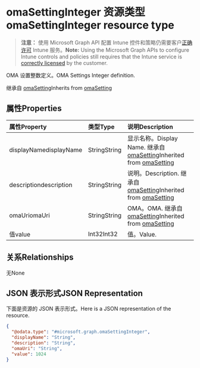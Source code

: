 # <a name="omasettinginteger-resource-type"></a><span data-ttu-id="61da3-101">omaSettingInteger 资源类型</span><span class="sxs-lookup"><span data-stu-id="61da3-101">omaSettingInteger resource type</span></span>

> <span data-ttu-id="61da3-102">**注意：** 使用 Microsoft Graph API 配置 Intune 控件和策略仍需要客户[正确许可](https://go.microsoft.com/fwlink/?linkid=839381) Intune 服务。</span><span class="sxs-lookup"><span data-stu-id="61da3-102">**Note:** Using the Microsoft Graph APIs to configure Intune controls and policies still requires that the Intune service is [correctly licensed](https://go.microsoft.com/fwlink/?linkid=839381) by the customer.</span></span>

<span data-ttu-id="61da3-103">OMA 设置整数定义。</span><span class="sxs-lookup"><span data-stu-id="61da3-103">OMA Settings Integer definition.</span></span>

<span data-ttu-id="61da3-104">继承自 [omaSetting](../resources/intune_deviceconfig_omasetting.md)</span><span class="sxs-lookup"><span data-stu-id="61da3-104">Inherits from [omaSetting](../resources/intune_deviceconfig_omasetting.md)</span></span>

## <a name="properties"></a><span data-ttu-id="61da3-105">属性</span><span class="sxs-lookup"><span data-stu-id="61da3-105">Properties</span></span>
|<span data-ttu-id="61da3-106">属性</span><span class="sxs-lookup"><span data-stu-id="61da3-106">Property</span></span>|<span data-ttu-id="61da3-107">类型</span><span class="sxs-lookup"><span data-stu-id="61da3-107">Type</span></span>|<span data-ttu-id="61da3-108">说明</span><span class="sxs-lookup"><span data-stu-id="61da3-108">Description</span></span>|
|:---|:---|:---|
|<span data-ttu-id="61da3-109">displayName</span><span class="sxs-lookup"><span data-stu-id="61da3-109">displayName</span></span>|<span data-ttu-id="61da3-110">String</span><span class="sxs-lookup"><span data-stu-id="61da3-110">String</span></span>|<span data-ttu-id="61da3-111">显示名称。</span><span class="sxs-lookup"><span data-stu-id="61da3-111">Display Name.</span></span> <span data-ttu-id="61da3-112">继承自 [omaSetting](../resources/intune_deviceconfig_omasetting.md)</span><span class="sxs-lookup"><span data-stu-id="61da3-112">Inherited from [omaSetting](../resources/intune_deviceconfig_omasetting.md)</span></span>|
|<span data-ttu-id="61da3-113">description</span><span class="sxs-lookup"><span data-stu-id="61da3-113">description</span></span>|<span data-ttu-id="61da3-114">String</span><span class="sxs-lookup"><span data-stu-id="61da3-114">String</span></span>|<span data-ttu-id="61da3-115">说明。</span><span class="sxs-lookup"><span data-stu-id="61da3-115">Description.</span></span> <span data-ttu-id="61da3-116">继承自 [omaSetting](../resources/intune_deviceconfig_omasetting.md)</span><span class="sxs-lookup"><span data-stu-id="61da3-116">Inherited from [omaSetting](../resources/intune_deviceconfig_omasetting.md)</span></span>|
|<span data-ttu-id="61da3-117">omaUri</span><span class="sxs-lookup"><span data-stu-id="61da3-117">omaUri</span></span>|<span data-ttu-id="61da3-118">String</span><span class="sxs-lookup"><span data-stu-id="61da3-118">String</span></span>|<span data-ttu-id="61da3-119">OMA。</span><span class="sxs-lookup"><span data-stu-id="61da3-119">OMA.</span></span> <span data-ttu-id="61da3-120">继承自 [omaSetting](../resources/intune_deviceconfig_omasetting.md)</span><span class="sxs-lookup"><span data-stu-id="61da3-120">Inherited from [omaSetting](../resources/intune_deviceconfig_omasetting.md)</span></span>|
|<span data-ttu-id="61da3-121">值</span><span class="sxs-lookup"><span data-stu-id="61da3-121">value</span></span>|<span data-ttu-id="61da3-122">Int32</span><span class="sxs-lookup"><span data-stu-id="61da3-122">Int32</span></span>|<span data-ttu-id="61da3-123">值。</span><span class="sxs-lookup"><span data-stu-id="61da3-123">Value.</span></span>|

## <a name="relationships"></a><span data-ttu-id="61da3-124">关系</span><span class="sxs-lookup"><span data-stu-id="61da3-124">Relationships</span></span>
<span data-ttu-id="61da3-125">无</span><span class="sxs-lookup"><span data-stu-id="61da3-125">None</span></span>
## <a name="json-representation"></a><span data-ttu-id="61da3-126">JSON 表示形式</span><span class="sxs-lookup"><span data-stu-id="61da3-126">JSON Representation</span></span>
<span data-ttu-id="61da3-127">下面是资源的 JSON 表示形式。</span><span class="sxs-lookup"><span data-stu-id="61da3-127">Here is a JSON representation of the resource.</span></span>
<!--{
  "blockType": "resource",
  "baseType": "microsoft.graph.omaSetting",
  "@odata.type": "microsoft.graph.omaSettingInteger"
}-->
``` json
{
  "@odata.type": "#microsoft.graph.omaSettingInteger",
  "displayName": "String",
  "description": "String",
  "omaUri": "String",
  "value": 1024
}
```



